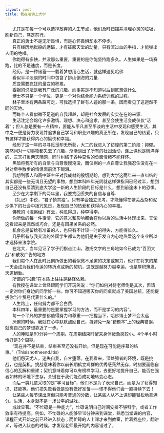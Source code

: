 ```yaml
---
layout: post
title: 我在哈佛上大学
---
```

&nbsp;&nbsp;&nbsp;&nbsp;&nbsp;&nbsp;尤其是在每一个可以选择放弃的人生节点，他们及时扫描并清理心灵的垃圾，刷新自己，笃定前行。<!-- more -->                
&nbsp;&nbsp;&nbsp;&nbsp;&nbsp;&nbsp;真正的勇士不是无所畏惧，而是心怀畏惧却永不停步。               
&nbsp;&nbsp;&nbsp;&nbsp;&nbsp;&nbsp;只有经历地狱般的磨砺，才有征服天堂的动量，只有流过血的手指，才能弹出人间的绝唱。               
&nbsp;&nbsp;&nbsp;&nbsp;&nbsp;&nbsp;你跑得有多快，并没那么重要，重要的是你能坚持跑多久。人生如果是一场赛跑，比的不是速度，而是长度。               
&nbsp;&nbsp;&nbsp;&nbsp;&nbsp;&nbsp;经历，是一种储蓄——载着梦想用心生活，就这样遇见哈佛               
&nbsp;&nbsp;&nbsp;&nbsp;&nbsp;&nbsp;看似平平淡淡的时间中包含了排山倒海的力量.               
&nbsp;&nbsp;&nbsp;&nbsp;&nbsp;&nbsp;质变需要疯狂的量变的积累。               
&nbsp;&nbsp;&nbsp;&nbsp;&nbsp;&nbsp;委婉的说法是我有广泛的兴趣，而事实是不知道以后到底想做什么.               
&nbsp;&nbsp;&nbsp;&nbsp;&nbsp;&nbsp;博士不只是一个学位，更是一个对你综合能力系统训练的过程。               
&nbsp;&nbsp;&nbsp;&nbsp;&nbsp;&nbsp;林子里本有两条路可走，可我选择了鲜有人迹的那一条，因而看见了这迥然不同的天地。               
&nbsp;&nbsp;&nbsp;&nbsp;&nbsp;&nbsp;而每个人看似微不足道的自我超越，却是社会发展的实实在在的来源.               
&nbsp;&nbsp;&nbsp;&nbsp;&nbsp;&nbsp;生活注定会熔化许多激情、理想、决心和追求，甚至会使生活变成仅仅“活着”；但人总是要有一点精神，要能从平凡甚至平淡的生活中发现和感受生活，其中之一便是努力发现并追求自己学习和职业兴趣的真正所在，发现自己的热爱，只有这样才能获得内心的愉快和幸福。               
&nbsp;&nbsp;&nbsp;&nbsp;&nbsp;&nbsp;经历了这一年的寻寻觅觅却无所获，大二的我进入了彷徨的第二阶段：抑郁。突然间对一切事物都失去了兴趣，渐渐淡出了所有的社团活动，连上课也是懒洋洋的、三天打鱼两天晒网，同时纠结于各种莫名的负面情绪不能释怀。               
&nbsp;&nbsp;&nbsp;&nbsp;&nbsp;&nbsp;黑暗将我所有的自信与自尊慢慢淹没，而仅剩的一点自尊让我强忍住没有在一对对牵手散步的情侣面前流下眼泪。               
&nbsp;&nbsp;&nbsp;&nbsp;&nbsp;&nbsp;我想到家人和高中班主任对我成材的殷切期盼，想到大学这两年来一直纠结的其实都是一些无谓且无望的事物，想到本科四年光阴就这样弹指间已经过半，想到自己还没有厘清到底大学这一新的人生阶段的目标是什么，想到前途未卜的恐惧。               
&nbsp;&nbsp;&nbsp;&nbsp;&nbsp;&nbsp;至少在大学剩下的两年里，我要找回丢失的自信与自尊.               
&nbsp;&nbsp;&nbsp;&nbsp;&nbsp;&nbsp;《礼记》中说，“君子慎其独”。只有学会独立思考，才能懂得在繁芜丛杂和泥沙俱下的社会中拨冗见日，发现自己的热爱和获得内心的幸福。               
&nbsp;&nbsp;&nbsp;&nbsp;&nbsp;&nbsp;佛教的《涅槃经》有云，种瓜得瓜，种李得李。               
&nbsp;&nbsp;&nbsp;&nbsp;&nbsp;&nbsp;你所做的每一件事情，它的意义和影响都会在你以后的生活中体现出来，无论这看起来是偶然或巧合，还是有因果关系的必然。               
&nbsp;&nbsp;&nbsp;&nbsp;&nbsp;&nbsp;机会总是留给有准备的人，也只有不计较一时的得失，方能得长久。               
&nbsp;&nbsp;&nbsp;&nbsp;&nbsp;&nbsp;几乎所有与我交流的外国学生都认为他们是由于发自内心地热爱这个专业所以才选择来法学院。               
&nbsp;&nbsp;&nbsp;&nbsp;&nbsp;&nbsp;在北大，当年见证了学子们指点江山，激扬文字的三角地如今已成为“百团大战”和散发广告的地方.               
&nbsp;&nbsp;&nbsp;&nbsp;&nbsp;&nbsp;我们每个人在此时此刻所做出的看似微不足道的决定或努力，也许在将来的某一天会成为我们命运的转折点或新的契机，这既是越努力越幸运，也是厚积薄发，天道酬勤。               
&nbsp;&nbsp;&nbsp;&nbsp;&nbsp;&nbsp;所谓的“兴趣”在本质上往往是路径依赖。                      
&nbsp;&nbsp;&nbsp;&nbsp;&nbsp;&nbsp;有教授在课堂上曾经跟同学们开玩笑说：“你们如何对待老师倒是其次，但请一定对你们身边的同学好一些。你可不知道哪天你的同桌就成了美国总统，还能提拔你当个贸易代表什么的。”              
&nbsp;&nbsp;&nbsp;&nbsp;&nbsp;&nbsp;人生路上，任何努力都不会白费.           
&nbsp;&nbsp;&nbsp;&nbsp;&nbsp;&nbsp;本科四年，最重要的是要掌握学习的方法，而不是学习的内容”。               
&nbsp;&nbsp;&nbsp;&nbsp;&nbsp;&nbsp;每一个平凡的梦想都值得努力和尊重——把握当下，哈佛博士梦不会太远               
&nbsp;&nbsp;&nbsp;&nbsp;&nbsp;&nbsp;厌倦的时候，我就在心中默默鼓励自己，每避免一条“错题本”上的经典错误，就离自己的梦想靠近了一步。“               
&nbsp;&nbsp;&nbsp;&nbsp;&nbsp;&nbsp;人的睡眠是90分钟一个周期，在周期结束时醒来身体疲惫感较小。4个半小时恰好是3个周期。               
&nbsp;&nbsp;&nbsp;&nbsp;&nbsp;&nbsp;“现在并不是结束，结束甚至还没有开始。但是现在可能是序幕的结束。”（Thisisnottheend.Itis)              
&nbsp;&nbsp;&nbsp;&nbsp;&nbsp;&nbsp;他们怨天尤人，迷失自我，自甘堕落。在我看来，深处强者的环境，既是挑战，也是契机。挑战意味着你以前长期鹤立鸡群的优秀感荡然无存，时刻要面临自信心的瓦解和重建；契机意味着你可以有榜样学习，去更好地提升自己。能否在强者如林的环境下生存，关键在于我们能否成功地转变心态。               
&nbsp;&nbsp;&nbsp;&nbsp;&nbsp;&nbsp;而后一类儿童采取的是“学习目标”，他们不是为了表现自己，而是为了获得知识、技能等。他们把失败看做是没有做好准备——怪不得他们会一直持续下去！               
&nbsp;&nbsp;&nbsp;&nbsp;&nbsp;&nbsp;让某些人每节课出席但只能考普通的分数，让某些人从不上课却能轻松地拿满分。生活，本身就不是一场公平的游戏。               
&nbsp;&nbsp;&nbsp;&nbsp;&nbsp;&nbsp;成效显著。“不忙碌是一种能力”，忙碌说明自己时间安排不够科学，或者工作效率有待提高。例如，不忙碌的人能够早10分钟来到课堂，熟悉当堂课的内容，课程正式开始之前已经进入状态；而忙碌的人上课才来到教室，忙着找座位，翻讲义，等进入状态的时候，才发现老师最开始的内容错过了，              